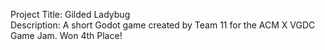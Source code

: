 Project Title: Gilded Ladybug<br>
Description: A short Godot game created by Team 11 for the ACM X VGDC Game Jam. Won 4th Place!
